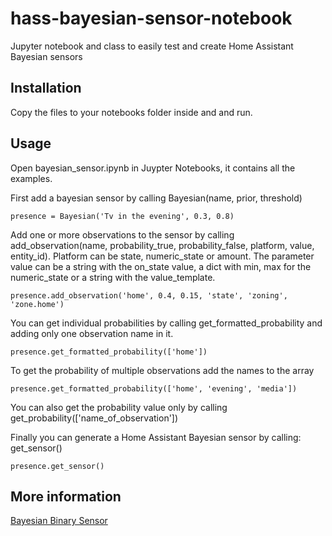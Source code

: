 # hass-bayesian-sensor-notebook
Jupyter notebook and class to easily test and create Home Assistant Bayesian sensors

## Installation
Copy the files to your notebooks folder inside and and run.

## Usage
Open bayesian_sensor.ipynb in Juypter Notebooks, it contains all the examples.

First add a bayesian sensor by calling Bayesian(name, prior, threshold)

```
presence = Bayesian('Tv in the evening', 0.3, 0.8)
```

Add one or more observations to the sensor by calling add_observation(name, probability_true, probability_false, platform, value, entity_id). Platform can be state, numeric_state or amount. The parameter value can be a string with the on_state value, a dict with min, max for the numeric_state or a string with the value_template.

```
presence.add_observation('home', 0.4, 0.15, 'state', 'zoning', 'zone.home')
```

You can get individual probabilities by calling get_formatted_probability and adding only one observation name in it.

```
presence.get_formatted_probability(['home'])
```

To get the probability of multiple observations add the names to the array

```
presence.get_formatted_probability(['home', 'evening', 'media'])
```

You can also get the probability value only by calling get_probability(['name_of_observation'])

Finally you can generate a Home Assistant Bayesian sensor by calling:
get_sensor()

```
presence.get_sensor()
```

## More information
[Bayesian Binary Sensor](https://www.home-assistant.io/components/bayesian/)